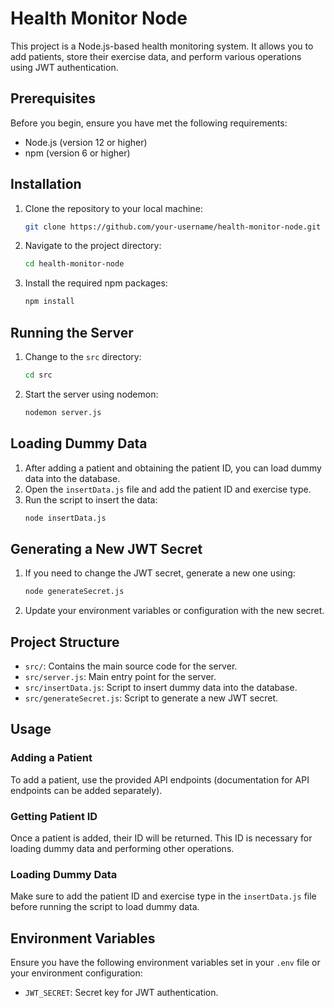 

# Health Monitor Node

This project is a Node.js-based health monitoring system. It allows you to add patients, store their exercise data, and perform various operations using JWT authentication.

## Prerequisites

Before you begin, ensure you have met the following requirements:

- Node.js (version 12 or higher)
- npm (version 6 or higher)

## Installation

1. Clone the repository to your local machine:
    ```sh
    git clone https://github.com/your-username/health-monitor-node.git
    ```

2. Navigate to the project directory:
    ```sh
    cd health-monitor-node
    ```

3. Install the required npm packages:
    ```sh
    npm install
    ```

## Running the Server

1. Change to the `src` directory:
    ```sh
    cd src
    ```

2. Start the server using nodemon:
    ```sh
    nodemon server.js
    ```

## Loading Dummy Data

1. After adding a patient and obtaining the patient ID, you can load dummy data into the database.
2. Open the `insertData.js` file and add the patient ID and exercise type.
3. Run the script to insert the data:
    ```sh
    node insertData.js
    ```

## Generating a New JWT Secret

1. If you need to change the JWT secret, generate a new one using:
    ```sh
    node generateSecret.js
    ```

2. Update your environment variables or configuration with the new secret.

## Project Structure

- `src/`: Contains the main source code for the server.
- `src/server.js`: Main entry point for the server.
- `src/insertData.js`: Script to insert dummy data into the database.
- `src/generateSecret.js`: Script to generate a new JWT secret.

## Usage

### Adding a Patient

To add a patient, use the provided API endpoints (documentation for API endpoints can be added separately).

### Getting Patient ID

Once a patient is added, their ID will be returned. This ID is necessary for loading dummy data and performing other operations.

### Loading Dummy Data

Make sure to add the patient ID and exercise type in the `insertData.js` file before running the script to load dummy data.

## Environment Variables

Ensure you have the following environment variables set in your `.env` file or your environment configuration:

- `JWT_SECRET`: Secret key for JWT authentication.



